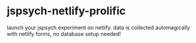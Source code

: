 # jspsych-netlify-prolific
launch your jspsych experiment on netlify. data is collected automagically with netlify forms, no database setup needed!
